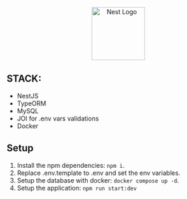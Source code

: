 <p align="center">
  <a href="http://nestjs.com/" target="blank"><img src="https://nestjs.com/img/logo-small.svg" width="120" alt="Nest Logo" /></a>
</p>

[circleci-image]: https://img.shields.io/circleci/build/github/nestjs/nest/master?token=abc123def456
[circleci-url]: https://circleci.com/gh/nestjs/nest

## STACK:
- NestJS
- TypeORM
- MySQL
- JOI for .env vars validations
- Docker

## Setup
1. Install the npm dependencies: ```npm i```.
2. Replace .env.template to .env and set the env variables.
3. Setup the database with docker: ```docker compose up -d```.
4. Setup the application: ```npm run start:dev```
